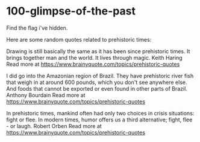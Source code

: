 # 100-glimpse-of-the-past

Find the flag i've hidden.

Here are some random quotes related to prehistoric times:

Drawing is still basically the same as it has been since prehistoric times. It brings together man and the world. It lives through magic. Keith Haring
Read more at https://www.brainyquote.com/topics/prehistoric-quotes

I did go into the Amazonian region of Brazil. They have prehistoric river fish that weigh in at around 600 pounds, which you don't see anywhere else. And foods that cannot be exported or even found in other parts of Brazil. Anthony Bourdain
Read more at https://www.brainyquote.com/topics/prehistoric-quotes

In prehistoric times, mankind often had only two choices in crisis situations: fight or flee. In modern times, humor offers us a third alternative; fight, flee - or laugh. Robert Orben
Read more at https://www.brainyquote.com/topics/prehistoric-quotes